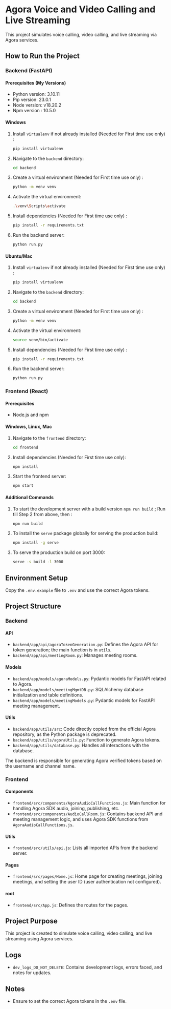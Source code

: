 # Agora Voice and Video Calling and Live Streaming

This project simulates voice calling, video calling, and live streaming via Agora services.

## How to Run the Project

### Backend (FastAPI)

#### Prerequisites (My Versions)
- Python version: 3.10.11
- Pip version: 23.0.1
- Node version: v18.20.2
- Npm version : 10.5.0

#### Windows
1. Install `virtualenv` if not already installed (Needed for First time use only) :
    ```sh
    pip install virtualenv
    ```
2. Navigate to the `backend` directory:
    ```sh
    cd backend
    ```
3. Create a virtual environment (Needed for First time use only) :
    ```sh
    python -m venv venv
    ```
4. Activate the virtual environment:
    ```sh
    .\venv\Scripts\activate
    ```
5. Install dependencies (Needed for First time use only) :
    ```sh
    pip install -r requirements.txt
    ```
6. Run the backend server:
    ```sh
    python run.py
    ```

#### Ubuntu/Mac
1. Install `virtualenv` if not already installed (Needed for First time use only) :
    ```sh
    pip install virtualenv
    ```
2. Navigate to the `backend` directory:
    ```sh
    cd backend
    ```
3. Create a virtual environment (Needed for First time use only) :
    ```sh
    python -m venv venv
    ```
4. Activate the virtual environment:
    ```sh
    source venv/bin/activate
    ```
5. Install dependencies (Needed for First time use only) :
    ```sh
    pip install -r requirements.txt
    ```
6. Run the backend server:
    ```sh
    python run.py
    ```

### Frontend (React)

#### Prerequisites
- Node.js and npm

#### Windows, Linux, Mac

1. Navigate to the `frontend` directory:
    ```sh
    cd frontend
    ```
2. Install dependencies (Needed for First time use only):
    ```sh
    npm install
    ```
3. Start the frontend server:
    ```sh
    npm start
    ```

#### Additional Commands

1. To start the development server with a build version `npm run build` ; Run till Step 2 from above, then :
    ```sh
    npm run build
    ```

2. To install the `serve` package globally for serving the production build:
    ```sh
    npm install -g serve
    ```

3. To serve the production build on port 3000:
    ```sh
    serve -s build -l 3000
    ```

## Environment Setup

Copy the `.env.example` file to `.env` and use the correct Agora tokens.

## Project Structure

### Backend

#### API

- `backend/app/api/agoraTokenGeneration.py`: Defines the Agora API for token generation; the main function is in `utils`.
- `backend/app/api/meetingRoom.py`: Manages meeting rooms.

#### Models

- `backend/app/models/agoraModels.py`: Pydantic models for FastAPI related to Agora.
- `backend/app/models/meetingMgmtDB.py`: SQLAlchemy database initialization and table definitions.
- `backend/app/models/meetingModels.py`: Pydantic models for FastAPI meeting management.

#### Utils

- `backend/app/utils/src`: Code directly copied from the official Agora repository, as the Python package is deprecated.
- `backend/app/utils/agoraUtils.py`: Function to generate Agora tokens.
- `backend/app/utils/database.py`: Handles all interactions with the database.

The backend is responsible for generating Agora verified tokens based on the username and channel name.

### Frontend

#### Components

- `frontend/src/components/AgoraAudioCallFunctions.js`: Main function for handling Agora SDK audio, joining, publishing, etc.
- `frontend/src/components/AudioCallRoom.js`: Contains backend API and meeting management logic, and uses Agora SDK functions from `AgoraAudioCallFunctions.js`.

#### Utils

- `frontend/src/utils/api.js`: Lists all imported APIs from the backend server.

#### Pages

- `frontend/src/pages/Home.js`: Home page for creating meetings, joining meetings, and setting the user ID (user authentication not configured).

#### root

- `frontend/src/App.js`: Defines the routes for the pages.

## Project Purpose

This project is created to simulate voice calling, video calling, and live streaming using Agora services.

## Logs

- `dev_logs_DO_NOT_DELETE`: Contains development logs, errors faced, and notes for updates.

## Notes

- Ensure to set the correct Agora tokens in the `.env` file.
